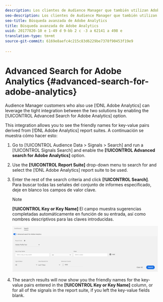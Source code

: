 ```yaml
---
description: Los clientes de Audience Manager que también utilizan Adobe Analytics pueden aprovechar la estrecha integración entre las dos soluciones activando la opción Búsqueda avanzada de Adobe Analytics.
seo-description: Los clientes de Audience Manager que también utilizan Adobe Analytics pueden aprovechar la estrecha integración entre las dos soluciones activando la opción Búsqueda avanzada de Adobe Analytics.
seo-title: Búsqueda avanzada de Adobe Analytics
title: Búsqueda avanzada de Adobe Analytics
uuid: 20177820-10 e 1-49 d 9-bb 2 c -3 a 62141 a 498 e
translation-type: tm+mt
source-git-commit: 6169e8aefc4c215c83d6229be7378f90453f19e9

---
```



# Advanced Search for Adobe Analytics {#advanced-search-for-adobe-analytics}

Audience Manager customers who also use [!DNL Adobe Analytics] can leverage the tight integration between the two solutions by enabling the [!UICONTROL Advanced Search for Adobe Analytics] option.

This integration allows you to see the friendly names for key-value pairs derived from [!DNL Adobe Analytics] report suites. A continuación se muestra cómo hacer esto:

1. Go to [!UICONTROL Audience Data > Signals > Search] and run a [!UICONTROL Signals Search] and enable the **[!UICONTROL Advanced search for Adobe Analytics]** option.
1. Use the **[!UICONTROL Report Suite]** drop-down menu to search for and select the [!DNL Adobe Analytics] report suite to be used.
1. Enter the rest of the search criteria and click **[!UICONTROL Search]**. Para buscar todas las señales del conjunto de informes especificado, deje en blanco los campos de valor clave.
   >[!NOTE]
   >
   >**[!UICONTROL Key or Key Name]** El campo muestra sugerencias completadas automáticamente en función de su entrada, así como nombres descriptivos para las claves introducidas.

   ![](assets/signals-search-analytics.png)
1. The search results will now show you the friendly names for the key-value pairs entered in the **[!UICONTROL Key or Key Name]** column, or for all of the signals in the report suite, if you left the key-value fields blank.